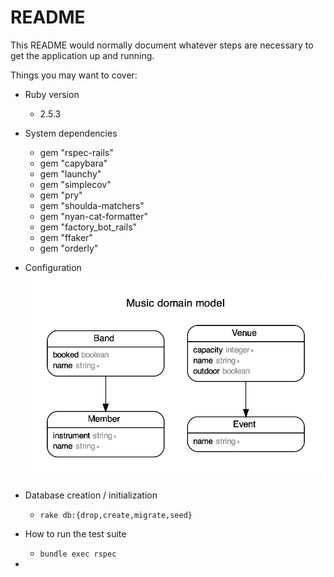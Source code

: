 # README

This README would normally document whatever steps are necessary to get the
application up and running.

Things you may want to cover:

* Ruby version 
    - 2.5.3  

* System dependencies
    - gem "rspec-rails"
    - gem "capybara"
    - gem "launchy"
    - gem "simplecov"
    - gem "pry"
    - gem "shoulda-matchers"
    - gem "nyan-cat-formatter"
    - gem "factory_bot_rails"
    - gem "ffaker"
    - gem "orderly"

* Configuration
![Music Domain Model](https://github.com/elyhess/music/blob/main/Screen%20Shot%202020-12-09%20at%2011.55.55%20AM.png)

* Database creation / initialization
    - `rake db:{drop,create,migrate,seed}`

* How to run the test suite
    - `bundle exec rspec`
* 

